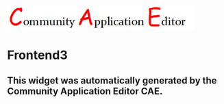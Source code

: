 ![CAE](https://github.com/PhilCAEOrg2/CAE-Deployment-Temp/blob/gh-pages/frontendComponent-6/img/logo.png)  

Frontend3
===================


This widget was automatically generated by the Community Application Editor CAE.  
---------------
